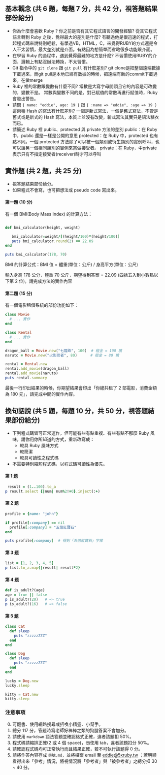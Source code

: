 ## 基本觀念 (共 6 題，每題 7 分，共 42 分，視答題結果部份給分)

* 你為什麼會喜歡 Ruby ? 你之前是否有其它程式語言的開發經驗? 從其它程式語言轉到 Ruby 之後，覺得最大的差別是什麼?
有聽過他是很迅速的程式，打起程式碼來說特別輕鬆，有學過VB，HTML，C，來覺得RUBY的方式還是令人不太習慣，最大差別就是介面，有點因為想簡單而省略很多功能跟介面。
* 在學習 Ruby 的過程中，遇到覺得最難的地方是什麼?
不習慣使用RUBY的介面，邏輯上有點沒辦法轉換，不太習慣。
* Git 指令中的 `git clone` 跟 `git pull` 有什麼差別?
git clone是把整個遠端數據下載過來，而git pull是本地已經有數據的時候，把遠端有新的commit下載過來，在做merge
* Ruby 裡的常數跟變數有什麼不同?
常數是大寫字母開頭且它的內容是可改變的，變數不是。
常數與變數不同的是，對已賦值的常數再進行賦值時，Ruby會發出警告。
* 請問 `{ name: "eddie", age: 19 }` 跟 `{ :name => "eddie", :age => 19 }` 這兩種 Hash 的寫法有什麼差別?
一個是新式寫法，一個是舊式寫法，不管是舊式或是新式的 Hash 寫法，本質上並沒有改變，新式寫法其實只是語法糖衣而已。
* 請簡述 Ruby 裡 public、protected 與 private 方法的差別
public：在 Ruby 中，public 還是一樣是公開的意思
 protected：在 Ruby 中，protected 也有點不同。一個 protected 方法除了可以被一個類別或衍生類別的實例呼叫，也可以讓另一個相同類別的實例來當做接受者。
 private：在 Ruby，中private 表示只有不指定接受者(receiver)時才可以呼叫

## 實作題 (共 2 題，共 25 分)

* 視答題結果部份給分。
* 如果程式不會寫，也可把想法或 pseudo code 寫出來。

#### 第一題 (10 分)

有一個 BMI(Body Mass Index) 的計算方法：

```ruby

def bmi_calculator(height, weight)

   bmi_calculator=weight/[(height/100)*(height/100)]
   puts bmi_calculator.round(2) == 22.09
end

puts bmi_calculator(178, 70)

```

BMI 的計算公式：BMI 值 = 體重(單位：公斤) / 身高平方(單位：公尺)

輸入身高 178 公分，體重 70 公斤，期望得到答案 = 22.09 (四捨五入到小數點以下第 2 位)，請完成方法的實作內容

#### 第二題 (15 分)

有一個電影租借系統的部份功能如下：

```ruby
class Movie
  # ... 實作
end

class Rental
  # ... 實作
end

dragon_ball = Movie.new("七龍珠", 100)  # 租金 = 100 塊
naruto = Movie.new("火影忍者", 80)      # 租金 = 80 塊

rental = Rental.new
rental.add_movie(dragon_ball)
rental.add_movie(naruto)
puts rental.summary
```

最後一行印出結果的時候，你期望結果會印出「你總共租了 2 部電影，消費金額為 180 元」，請完成中間的實作內容。

## 換句話說 (共 5 題，每題 10 分，共 50 分，視答題結果部份給分)

* 下列程式碼皆可正常運作，但可能有些有點重複、有些有點不那麼 Ruby 風味，請你用你所知道的方式，重新改寫成：
  * 較具 Ruby 風味方式
  * 較簡潔
  * 較具可讀性之程式碼
* 不需要特別縮短程式碼，以程式碼可讀性為優先。

#### 第 1 題

```ruby
 result = (1..100).to_a
p result.select {|num| num%2!=0}.inject(:+)
```

#### 第 2 題

```ruby
profile = {name: "john"}

if profile[:company] == nil
  profile[:company] = "五倍紅寶石"
end

puts profile[:company]  # 得到「五倍紅寶石」字樣
```

#### 第 3 題

```ruby
list = [1, 2, 3, 4, 5]
p list.to_a.map{|result| result*2}
```

#### 第 4 題

```ruby
def is_adult?(age)
age = true || false
p is_adult?(20)   # => true
p is_adult?(16)   # => false


```

#### 第 5 題

```ruby
class Cat
  def sleep
    puts "zzzzzZZZ"
  end
end

class Dog
  def sleep
    puts "zzzzzZZZ"
  end
end

lucky = Dog.new
lucky.sleep

kitty = Cat.new
kitty.sleep
```

### 注意事項

0. 可翻書、使用網路搜尋或招喚小精靈、小幫手。
1. 總分 117 分，答題時寫老師好棒棒之類的狗腿答案不會加分。
2. 請使用 `markdown` 語法答題並確認格式正確，違者該題扣 50%。
3. 程式碼請縮排正確(2 或 4 個 space)，勿使用 tab，違者該題扣分 50%。
4. 請確認程式碼均可正常執行而且結果正確，若不可執行該題得 0 分。
5. 請將作答內容存成 `學號.md`，並將檔案 email 至 eddie@5xruby.tw ；若明顯看得出來「參考」情況，將視情況將「參考者」與「被參考者」之總分扣 30 ~ 40 分。
